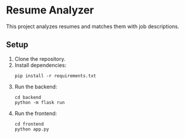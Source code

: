 # Resume Analyzer

This project analyzes resumes and matches them with job descriptions.

## Setup

1. Clone the repository.
2. Install dependencies:
   ```
   pip install -r requirements.txt
   ```
3. Run the backend:
   ```
   cd backend
   python -m flask run
   ```
4. Run the frontend:
   ```
   cd frontend
   python app.py
   ``` 